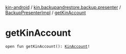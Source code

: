[kin-android](../../index.md) / [kin.backupandrestore.backup.presenter](../index.md) / [BackupPresenterImpl](index.md) / [getKinAccount](./get-kin-account.md)

# getKinAccount

`open fun getKinAccount(): `[`KinAccount`](../../kin.sdk/-kin-account/index.md)`!`